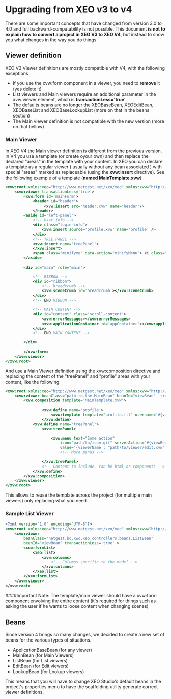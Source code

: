 # Upgrading from XEO v3 to v4

There are some important concepts that have changed from version 3.0 to 4.0 and full backward-compatability is not possible. This document **is not to explain how to convert a project in XEO V3 to XEO V4**, but instead to show you what changes in the way you do things.

## Viewer definition
XEO V3 Viewer definitions are mostly compatible with V4, with the following exceptions

- If you use the xvw:form component in a viewer, you need to **remove** it (yes delete it)
- List viewers and Main viewers require an additional parameter in the xvw:viewer element, which is **transactionLess='true'**
- The defaults beans are no longer the XEOBaseBean, XEOEditBean, XEOBaseList and XEOBaseLookupList (more on that in the beans section)
- The Main viewer definition is not compatible with the new version (more on that bellow)

### Main Viewer

In XEO V4 the Main viewer definition is different from the previous version. In V4 you use a template (or create oyour own) and then replace the declared "areas" in the template with your content. In XEO you can declare a template as a regular viewer ( usually without any bean associated ) with special "areas" marked as replaceable (using the **xvw:insert** directive). See the following exemple of a template (**named MainTemplate.xvw**)

```xml
<xvw:root xmlns:xeo="http://www.netgest.net/xeo/xeo" xmlns:xvw="http://www.netgest.net/xeo/xvw">
    <xvw:viewer transactionLess='true'>
        <xvw:form id='mainForm'>
        	<header id="header">
				 <xvw:insert src='header.xvw' name='header'/>
			</header>
		<aside id="left-panel">
			<!-- User info -->
			<div class="login-info">
				<xvw:insert source='profile.xvw' name='profile' />
			</div>
            <!-- TREE PANEL -->
			<xvw:insert name='treePanel'>
			</xvw:insert>	
			<span class="minifyme" data-action="minifyMenu"> <i class="fa fa-arrow-circle-left hit"></i> </span>
		</aside>
		
		<div id="main" role="main">

			<!-- RIBBON -->
			<div id="ribbon">
				<!-- breadcrumb -->
				<xvw:sceneCrumb id='breadcrumb'></xvw:sceneCrumb>
			</div>
			<!-- END RIBBON -->

			<!-- MAIN CONTENT -->
			<div id="content" class='scroll-content'>
				<xvw:errorMessages></xvw:errorMessages>
				<xvw:applicationContainer id='appContainer'></xvw:applicationContainer> 
			</div>
			<!-- END MAIN CONTENT -->

		</div>
		
		</xvw:form>
    </xvw:viewer>
</xvw:root>

```
And use a Main Viewer definition using the xvw:composition directive and replacing the content of the "treePanel" and "profile" areas with your content, like the following:

```xml
<xvw:root xmlns:xeo="http://www.netgest.net/xeo/xeo" xmlns:xvw="http://www.netgest.net/xeo/xvw">
	<xvw:viewer beanClass="path.to.the.MainBean" beanId="viewBean"	transactionLess='true'>
		<xvw:composition template='MainTemplate.xvw'>
        
				<xvw:define name='profile'>
					<xvw:template template="profile.ftl" username='#{viewBean.loggedUser}' profiles='#{viewBean.profiles}'></xvw:template>
				</xvw:define>
			<xvw:define name='treePanel'>
				<xvw:treePanel>

					<xvw:menu text="Some action" 
						icon="path/to/icon.gif" serverAction="#{viewBean.createObject}"
						value='{viewerName : "path/to/viewer/edit.xvw" , objectName : "SOME_OBJECT"}'></xvw:menu>
                        <!-- More menus -->
                        
				</xvw:treePanel>
				<!-- Content to include, can be html or components -->
			</xvw:define>
		</xvw:composition>
	</xvw:viewer>
</xvw:root>

```
This allows to reuse the template across the project (for multiple main viewers) only replacing what you need.

### Sample List Viewer

```xml
<?xml version="1.0" encoding="UTF-8"?>
<xvw:root xmlns:xeo="http://www.netgest.net/xeo/xeo" xmlns:xvw="http://www.netgest.net/xeo/xvw">
    <xvw:viewer
        beanClass="netgest.bo.xwc.xeo.controllers.beans.ListBean"
        beanId="viewBean" transactionLess='true' >
        <xeo:formList>
            <xeo:list>
                <xvw:columns>
                    <!-- Columns specific to the model -->
                </xvw:columns>
            </xeo:list>
        </xeo:formList>
    </xvw:viewer>
</xvw:root>

```

####Important Note:
The template/main viewer should have a xvw:form component envolving the entire content (it's required for things such as asking the user if he wants to loose content when changing scenes)

## Beans

Since version 4 brings so many changes, we decided to create a new set of beans for the various types of situations.

- ApplicationBaseBean (for any viewer)
- MainBean (for Main Viewers)
- ListBean (for List viewers)
- EditBean (for Edit viewers)
- LookupBean (for Lookup viewers)

This means that you will have to change XEO Studio's default beans in the project's properties menu to have the scaffolding utility generate correct viewer definitions.